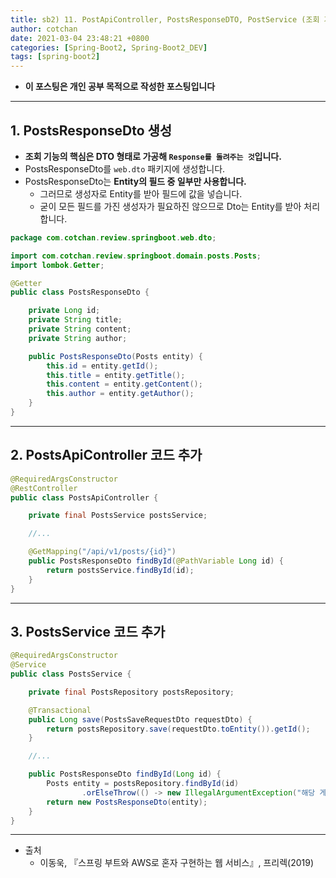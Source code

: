 ```yaml
---
title: sb2) 11. PostApiController, PostsResponseDTO, PostService (조회 기능 만들기)
author: cotchan 
date: 2021-03-04 23:48:21 +0800 
categories: [Spring-Boot2, Spring-Boot2_DEV]
tags: [spring-boot2] 
---
```


+ **이 포스팅은 개인 공부 목적으로 작성한 포스팅입니다**

---

## 1. PostsResponseDto 생성

+ **조회 기능의 핵심은 DTO 형태로 가공해 `Response를 돌려주는 것`입니다.**
+ PostsResponseDto를 `web.dto` 패키지에 생성합니다.
+ PostsResponseDto는 **Entity의 필드 중 일부만 사용합니다.**
  + 그러므로 생성자로 Entity를 받아 필드에 값을 넣습니다.
  + 굳이 모든 필드를 가진 생성자가 필요하진 않으므로 Dto는 Entity를 받아 처리합니다.


```java
package com.cotchan.review.springboot.web.dto;

import com.cotchan.review.springboot.domain.posts.Posts;
import lombok.Getter;

@Getter
public class PostsResponseDto {

    private Long id;
    private String title;
    private String content;
    private String author;

    public PostsResponseDto(Posts entity) {
        this.id = entity.getId();
        this.title = entity.getTitle();
        this.content = entity.getContent();
        this.author = entity.getAuthor();
    }
}
```

---


## 2. PostsApiController 코드 추가

```java
@RequiredArgsConstructor
@RestController
public class PostsApiController {

    private final PostsService postsService;

    //...

    @GetMapping("/api/v1/posts/{id}")
    public PostsResponseDto findById(@PathVariable Long id) {
        return postsService.findById(id);
    }
}
```

---

## 3. PostsService 코드 추가

```java
@RequiredArgsConstructor
@Service
public class PostsService {

    private final PostsRepository postsRepository;

    @Transactional
    public Long save(PostsSaveRequestDto requestDto) {
        return postsRepository.save(requestDto.toEntity()).getId();
    }

    //...

    public PostsResponseDto findById(Long id) {
        Posts entity = postsRepository.findById(id)
                .orElseThrow(() -> new IllegalArgumentException("해당 게시글이 없습니다. id=" + id));
        return new PostsResponseDto(entity);
    }
}
```


---

+ 출처
  + 이동욱, 『스프링 부트와 AWS로 혼자 구현하는 웹 서비스』, 프리렉(2019) 

